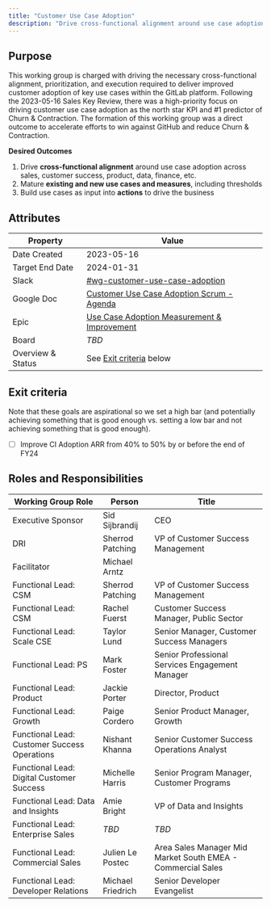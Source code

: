 ```yaml
---
title: "Customer Use Case Adoption"
description: "Drive cross-functional alignment around use case adoption as the north star KPI and #1 predictor of Churn & Contraction."
---
```


## Purpose

This working group is charged with driving the necessary cross-functional alignment, prioritization, and execution required to deliver improved customer adoption of key use cases within the GitLab platform. Following the 2023-05-16 Sales Key Review, there was a high-priority focus on driving customer use case adoption as the north star KPI and #1 predictor of Churn & Contraction. The formation of this working group was a direct outcome to accelerate efforts to win against GitHub and reduce Churn & Contraction.

**Desired Outcomes**

1. Drive **cross-functional alignment** around use case adoption across sales, customer success, product, data, finance, etc.
1. Mature **existing and new use cases and measures**, including thresholds
1. Build use cases as input into **actions** to drive the business


## Attributes

| Property        | Value      |
|-----------------|------------|
| Date Created    | 2023-05-16 |
| Target End Date | 2024-01-31 |
| Slack           | [#wg-customer-use-case-adoption](https://gitlab.slack.com/archives/C0584NEKSRJ) |
| Google Doc      | [Customer Use Case Adoption Scrum - Agenda](https://docs.google.com/document/d/1WtwXCK1r7hoco5O8oW5SIKiIWtXDr_WOLeWcIaDM7Nk/edit?usp=sharing)  |
| Epic            | [Use Case Adoption Measurement & Improvement](https://gitlab.com/groups/gitlab-com/-/epics/2190)
| Board           | *TBD* |
| Overview & Status | See [Exit criteria](#exit-criteria) below |

## Exit criteria

Note that these goals are aspirational so we set a high bar (and potentially achieving something that is good enough vs. setting a low bar and not achieving something that is good enough).

- [ ] Improve CI Adoption ARR from 40% to 50% by or before the end of FY24

## Roles and Responsibilities

| Working Group Role                           | Person                        | Title                                                      |
|----------------------------------------------|-------------------------------|------------------------------------------------------------|
| Executive Sponsor                            | Sid Sijbrandij                | CEO                                                        |
| DRI                                          | Sherrod Patching              | VP of Customer Success Management                          |
| Facilitator                                  | Michael Arntz                 |                                                            |
| Functional Lead: CSM                         | Sherrod Patching              | VP of Customer Success Management                          |
| Functional Lead: CSM                         | Rachel Fuerst                 | Customer Success Manager, Public Sector                    |
| Functional Lead: Scale CSE                   | Taylor Lund                   | Senior Manager, Customer Success Managers                  |
| Functional Lead: PS                          | Mark Foster                   | Senior Professional Services Engagement Manager            |
| Functional Lead: Product                     | Jackie Porter                 | Director, Product                                          |
| Functional Lead: Growth                      | Paige Cordero                 | Senior Product Manager, Growth                             |
| Functional Lead: Customer Success Operations | Nishant Khanna                | Senior Customer Success Operations Analyst                 |
| Functional Lead: Digital Customer Success    | Michelle Harris               | Senior Program Manager, Customer Programs                  |
| Functional Lead: Data and Insights           | Amie Bright                   | VP of Data and Insights                                    |
| Functional Lead: Enterprise Sales            | *TBD*                         | *TBD*                                                      |
| Functional Lead: Commercial Sales            | Julien Le Postec              | Area Sales Manager Mid Market South EMEA - Commercial Sales|
| Functional Lead: Developer Relations         | Michael Friedrich             | Senior Developer Evangelist                                |
